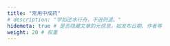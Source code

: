 ```yaml
---
title: "常用中成药"
# description: "学如逆水行舟，不进则退。"
hidemeta: true # 是否隐藏文章的元信息，如发布日期、作者等
weight: 20 # 权重
---
```




<!-- more -->

